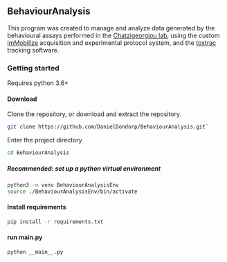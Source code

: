 ## BehaviourAnalysis

This program was created to manage and analyze data generated by the behavioural assays performed in the [Chatzigeorgiou lab](www.chatzigeorgioulab.com), using the custom [imMobilize](https://github.com/DanielDondorp/imMobilize) acquisition and experimental protocol system, and the [toxtrac](https://www.researchgate.net/publication/317425530_ToxTrac_A_fast_and_robust_software_for_tracking_organisms) tracking software.

### Getting started
Requires python 3.6+

#### Download
Clone the repository, or download and extract the repository.

```sh
git clone https://github.com/DanielDondorp/BehaviourAnalysis.git`
```

Enter the project directory

```sh
cd BehaviourAnalysis
```  
##### Recommended: set up a python virtual environment
```sh
python3 -m venv BehaviourAnalysisEnv
source ./BehaviourAnalysisEnv/bin/activate
```
#### Install requirements
```sh
pip install -r requirements.txt
```

#### run __main__.py
```sh
python __main__.py
```

